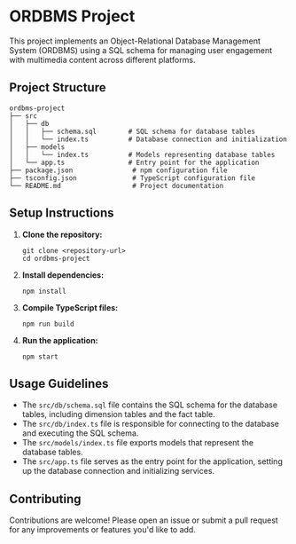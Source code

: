 # ORDBMS Project

This project implements an Object-Relational Database Management System (ORDBMS) using a SQL schema for managing user engagement with multimedia content across different platforms.

## Project Structure

```
ordbms-project
├── src
│   ├── db
│   │   ├── schema.sql        # SQL schema for database tables
│   │   └── index.ts          # Database connection and initialization
│   ├── models
│   │   └── index.ts          # Models representing database tables
│   └── app.ts                # Entry point for the application
├── package.json               # npm configuration file
├── tsconfig.json              # TypeScript configuration file
└── README.md                  # Project documentation
```

## Setup Instructions

1. **Clone the repository:**
   ```
   git clone <repository-url>
   cd ordbms-project
   ```

2. **Install dependencies:**
   ```
   npm install
   ```

3. **Compile TypeScript files:**
   ```
   npm run build
   ```

4. **Run the application:**
   ```
   npm start
   ```

## Usage Guidelines

- The `src/db/schema.sql` file contains the SQL schema for the database tables, including dimension tables and the fact table.
- The `src/db/index.ts` file is responsible for connecting to the database and executing the SQL schema.
- The `src/models/index.ts` file exports models that represent the database tables.
- The `src/app.ts` file serves as the entry point for the application, setting up the database connection and initializing services.

## Contributing

Contributions are welcome! Please open an issue or submit a pull request for any improvements or features you'd like to add.